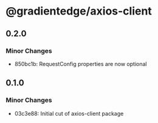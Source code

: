 # @gradientedge/axios-client

## 0.2.0

### Minor Changes

- 850bc1b: RequestConfig properties are now optional

## 0.1.0

### Minor Changes

- 03c3e88: Initial cut of axios-client package
